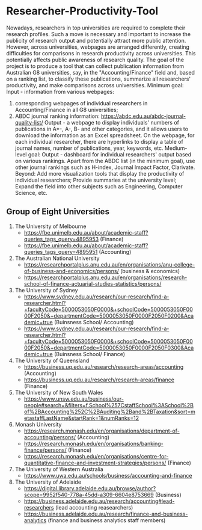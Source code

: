 # Researcher-Productivity-Tool

Nowadays, researchers in top universities are required to complete their research profiles. Such a move is necessary and important to increase the publicity of research output and potentially attract more public attention. However, across universities, webpages are arranged differently, creating difficulties for comparisons in research productivity across universities. This potentially affects public awareness of research quality. The goal of the project is to produce a tool that can collect publication information from Australian G8 universities, say, in the "Accounting/Finance" field and, based on a ranking list, to classify these publications, summarize all researchers' productivity, and make comparisons across universities. Minimum goal: Input - information from various webpages: 

1) corresponding webpages of individual researchers in Accounting/Finance in all G8 universities; 
2) ABDC journal ranking information: https://abdc.edu.au/abdc-journal-quality-list/ Output - a webpage to display individuals' numbers of publications in A*-, A-, B- and other categories, and it allows users to download the information as an Excel spreadsheet. On the webpage, for each individual researcher, there are hyperlinks to display a table of journal names, number of publications, year, keywords, etc. Medium-level goal: Output - dashboard for individual researchers' output based on various rankings. Apart from the ABDC list (in the minimum goal), use other journal rankings such as H-index, Journal Impact Factor, Clarivate. Beyond: Add more visualization tools that display the productivity of individual researchers; Provide summaries at the university level; Expand the field into other subjects such as Engineering, Computer Science, etc.

## Group of Eight Universities

1. The University of Melbourne
    - https://fbe.unimelb.edu.au/about/academic-staff?queries_tags_query=4895953 (Finance)
    - https://fbe.unimelb.edu.au/about/academic-staff?queries_tags_query=4895951 (Accounting)
2. The Australian National University
    - https://researchportalplus.anu.edu.au/en/organisations/anu-college-of-business-and-economics/persons/ (business & economics)
    - https://researchportalplus.anu.edu.au/en/organisations/research-school-of-finance-actuarial-studies-statistics/persons/
4. The University of Sydney
    - https://www.sydney.edu.au/research/our-research/find-a-researcher.html?+facultyCode=5000053050F0000&+schoolCode=5000053050F0000F2050&+departmentCode=5000053050F0000F2050F0200&Academic=true (Buinsness School/ Accounting)
    - https://www.sydney.edu.au/research/our-research/find-a-researcher.html?+facultyCode=5000053050F0000&+schoolCode=5000053050F0000F2050&+departmentCode=5000053050F0000F2050F0300&Academic=true (Buinsness School/ Finance)
6. The University of Queensland
    - https://business.uq.edu.au/research/research-areas/accounting (Accounting)
    - https://business.uq.edu.au/research/research-areas/finance (Finance)
7. The University of New South Wales
    - https://www.unsw.edu.au/business/our-people#search=&filters=f.School%257CstaffSchool%3ASchool%2Bof%2BAccounting%252C%2BAuditing%2Band%2BTaxation&sort=metastaffLastName&startRank=1&numRanks=12
9. Monash University
    - https://research.monash.edu/en/organisations/department-of-accounting/persons/ (Accounting)
    - https://research.monash.edu/en/organisations/banking-finance/persons/ (Finance)
    - https://research.monash.edu/en/organisations/centre-for-quantitative-finance-and-investment-strategies/persons/ (Finance)
10. The University of Western Australia
    - https://www.uwa.edu.au/schools/business/accounting-and-finance
11. The University of Adelaide
    - https://digital.library.adelaide.edu.au/browse/author?scope=9952f540-778a-45dd-a309-6604e8753669 (Business)
    - https://business.adelaide.edu.au/research/accounting#lead-researchers (lead accounting reasearchers)
    - https://business.adelaide.edu.au/research/finance-and-business-analytics (finance and business analytics staff members)
